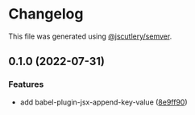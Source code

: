 # Changelog

This file was generated using [@jscutlery/semver](https://github.com/jscutlery/semver).

## 0.1.0 (2022-07-31)


### Features

* add babel-plugin-jsx-append-key-value ([8e9ff90](https://github.com/UNDERCOVERj/babel-plugins/commit/8e9ff90d6c49834ae4c634c7b3c86d8cf73af37e))
